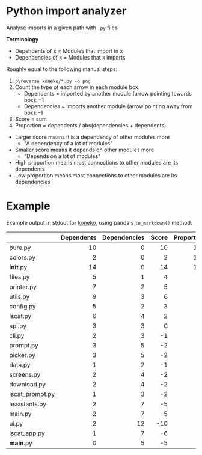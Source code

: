 # Python import analyzer

Analyse imports in a given path with `.py` files

**Terminology**
* Dependents of x = Modules that import in x
* Dependencies of x = Modules that x imports

Roughly equal to the following manual steps:

1. `pyreverse koneko/*.py -o png`
2. Count the type of each arrow in each module box:
    * Dependents = imported by another module (arrow pointing towards box): +1
    * Dependencies = imports another module (arrow pointing away from box): -1
3. Score = sum
5. Proportion = dependents / abs(dependencies + dependents)

* Larger score means it is a dependency of other modules more
    * "A dependency of a lot of modules"
* Smaller score means it depends on other modules more
    * "Depends on a lot of modules"
* High proportion means most connections to other modules are its dependents
* Low proportion means most connections to other modules are its dependencies

# Example

Example output in stdout for [koneko](https://github.com/twenty5151/koneko), using panda's `to_markdown()` method:

|                 |   Dependents |   Dependencies |   Score |   Proportion |
|:----------------|-------------:|---------------:|--------:|-------------:|
| pure.py         |           10 |              0 |      10 |          100 |
| colors.py       |            2 |              0 |       2 |          100 |
| __init__.py     |           14 |              0 |      14 |          100 |
| files.py        |            5 |              1 |       4 |           83 |
| printer.py      |            7 |              2 |       5 |           78 |
| utils.py        |            9 |              3 |       6 |           75 |
| config.py       |            5 |              2 |       3 |           71 |
| lscat.py        |            6 |              4 |       2 |           60 |
| api.py          |            3 |              3 |       0 |           50 |
| cli.py          |            2 |              3 |      -1 |           40 |
| prompt.py       |            3 |              5 |      -2 |           38 |
| picker.py       |            3 |              5 |      -2 |           38 |
| data.py         |            1 |              2 |      -1 |           33 |
| screens.py      |            2 |              4 |      -2 |           33 |
| download.py     |            2 |              4 |      -2 |           33 |
| lscat_prompt.py |            1 |              3 |      -2 |           25 |
| assistants.py   |            2 |              7 |      -5 |           22 |
| main.py         |            2 |              7 |      -5 |           22 |
| ui.py           |            2 |             12 |     -10 |           14 |
| lscat_app.py    |            1 |              7 |      -6 |           12 |
| __main__.py     |            0 |              5 |      -5 |            0 |
